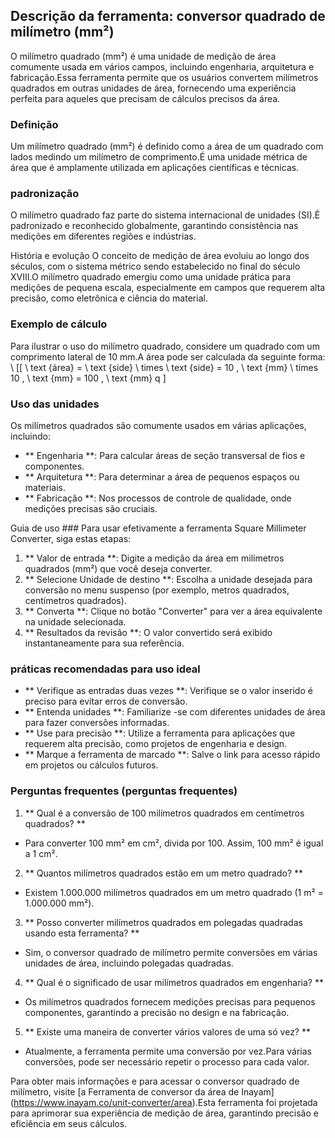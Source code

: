 ## Descrição da ferramenta: conversor quadrado de milímetro (mm²)

O milímetro quadrado (mm²) é uma unidade de medição de área comumente usada em vários campos, incluindo engenharia, arquitetura e fabricação.Essa ferramenta permite que os usuários convertem milímetros quadrados em outras unidades de área, fornecendo uma experiência perfeita para aqueles que precisam de cálculos precisos da área.

### Definição
Um milímetro quadrado (mm²) é definido como a área de um quadrado com lados medindo um milímetro de comprimento.É uma unidade métrica de área que é amplamente utilizada em aplicações científicas e técnicas.

### padronização
O milímetro quadrado faz parte do sistema internacional de unidades (SI).É padronizado e reconhecido globalmente, garantindo consistência nas medições em diferentes regiões e indústrias.

História e evolução
O conceito de medição de área evoluiu ao longo dos séculos, com o sistema métrico sendo estabelecido no final do século XVIII.O milímetro quadrado emergiu como uma unidade prática para medições de pequena escala, especialmente em campos que requerem alta precisão, como eletrônica e ciência do material.

### Exemplo de cálculo
Para ilustrar o uso do milímetro quadrado, considere um quadrado com um comprimento lateral de 10 mm.A área pode ser calculada da seguinte forma:
\ [[
\ text {área} = \ text {side} \ times \ text {side} = 10 \, \ text {mm} \ times 10 \, \ text {mm} = 100 \, \ text {mm} q
\]

### Uso das unidades
Os milímetros quadrados são comumente usados ​​em várias aplicações, incluindo:
- ** Engenharia **: Para calcular áreas de seção transversal de fios e componentes.
- ** Arquitetura **: Para determinar a área de pequenos espaços ou materiais.
- ** Fabricação **: Nos processos de controle de qualidade, onde medições precisas são cruciais.

Guia de uso ###
Para usar efetivamente a ferramenta Square Millimeter Converter, siga estas etapas:
1. ** Valor de entrada **: Digite a medição da área em milímetros quadrados (mm²) que você deseja converter.
2. ** Selecione Unidade de destino **: Escolha a unidade desejada para conversão no menu suspenso (por exemplo, metros quadrados, centímetros quadrados).
3. ** Converta **: Clique no botão "Converter" para ver a área equivalente na unidade selecionada.
4. ** Resultados da revisão **: O valor convertido será exibido instantaneamente para sua referência.

### práticas recomendadas para uso ideal
- ** Verifique as entradas duas vezes **: Verifique se o valor inserido é preciso para evitar erros de conversão.
- ** Entenda unidades **: Familiarize -se com diferentes unidades de área para fazer conversões informadas.
- ** Use para precisão **: Utilize a ferramenta para aplicações que requerem alta precisão, como projetos de engenharia e design.
- ** Marque a ferramenta de marcado **: Salve o link para acesso rápido em projetos ou cálculos futuros.

### Perguntas frequentes (perguntas frequentes)

1. ** Qual é a conversão de 100 milímetros quadrados em centímetros quadrados? **
- Para converter 100 mm² em cm², divida por 100. Assim, 100 mm² é igual a 1 cm².

2. ** Quantos milímetros quadrados estão em um metro quadrado? **
- Existem 1.000.000 milímetros quadrados em um metro quadrado (1 m² = 1.000.000 mm²).

3. ** Posso converter milímetros quadrados em polegadas quadradas usando esta ferramenta? **
- Sim, o conversor quadrado de milímetro permite conversões em várias unidades de área, incluindo polegadas quadradas.

4. ** Qual é o significado de usar milímetros quadrados em engenharia? **
- Os milímetros quadrados fornecem medições precisas para pequenos componentes, garantindo a precisão no design e na fabricação.

5. ** Existe uma maneira de converter vários valores de uma só vez? **
- Atualmente, a ferramenta permite uma conversão por vez.Para várias conversões, pode ser necessário repetir o processo para cada valor.

Para obter mais informações e para acessar o conversor quadrado de milímetro, visite [a Ferramenta de conversor da área de Inayam] (https://www.inayam.co/unit-converter/area).Esta ferramenta foi projetada para aprimorar sua experiência de medição de área, garantindo precisão e eficiência em seus cálculos.